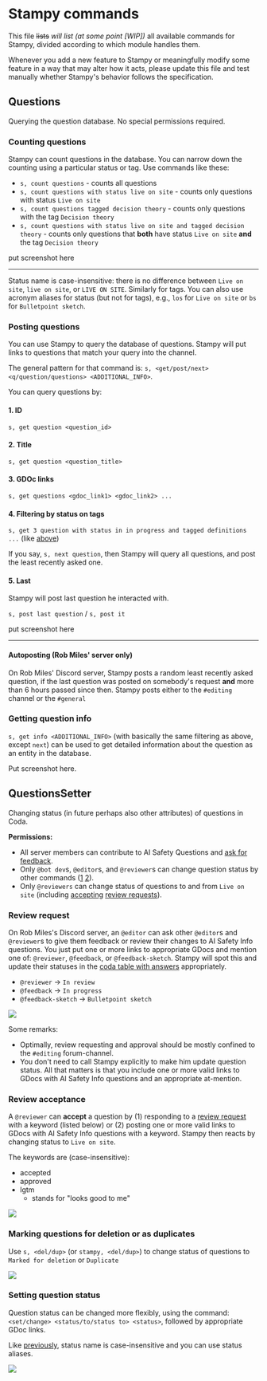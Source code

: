 # Stampy commands

This file ~~lists~~ *will list (at some point [WIP])* all available commands for Stampy, divided according to which module handles them.

Whenever you add a new feature to Stampy or meaningfully modify some feature in a way that may alter how it acts, please update this file and test manually whether Stampy's behavior follows the specification.

## Questions

Querying the question database. No special permissions required.

### Counting questions

Stampy can count questions in the database. You can narrow down the counting using a particular status or tag. Use commands like these:

- `s, count questions` - counts all questions
- `s, count questions with status live on site` - counts only questions with status `Live on site`
- `s, count questions tagged decision theory` - counts only questions with the tag `Decision theory`
- `s, count questions with status live on site and tagged decision theory` - counts only questions that **both** have status `Live on site` **and** the tag `Decision theory`

put screenshot here

---

Status name is case-insensitive: there is no difference between `Live on site`, `live on site`, or `LIVE ON SITE`. Similarly for tags. You can also use acronym aliases for status (but not for tags), e.g., `los` for `Live on site` or `bs` for `Bulletpoint sketch`.

### Posting questions

You can use Stampy to query the database of questions. Stampy will put links to questions that match your query into the channel.

The general pattern for that command is: `s, <get/post/next> <q/question/questions> <ADDITIONAL_INFO>`.

You can query questions by:

#### 1. ID

`s, get question <question_id>`

#### 2. Title

`s, get question <question_title>`

#### 3. GDOc links

`s, get questions <gdoc_link1> <gdoc_link2> ...`


#### 4. Filtering by status on tags

`s, get 3 question with status in in progress and tagged definitions ...` (like [above](#counting-questions))

If you say, `s, next question`, then Stampy will query all questions, and post the least recently asked one.

#### 5. Last

Stampy will post last question he interacted with.

`s, post last question` / `s, post it`

put screenshot here

---

#### Autoposting (Rob Miles' server only)

On Rob Miles' Discord server, Stampy posts a random least recently asked question, if the last question was posted on somebody's request **and** more than 6 hours passed since then. Stampy posts either to the `#editing` channel or the `#general`

### Getting question info

`s, get info <ADDITIONAL_INFO>` (with basically the same filtering as above, except `next`) can be used to get detailed information about the question as an entity in the database.

Put screenshot here.

## QuestionsSetter

Changing status (in future perhaps also other attributes) of questions in Coda.

**Permissions:**

- All server members can contribute to AI Safety Questions and [ask for feedback](#review-request).
- Only `@bot dev`s, `@editor`s, and `@reviewer`s can change question status by other commands ([1](#marking-questions-for-deletion-or-as-duplicates) [2](#setting-question-status)).
- Only `@reviewers` can change status of questions to and from  `Live on site` (including [accepting](#review-acceptance) [review requests](#review-request)).

### Review request

On Rob Miles's Discord server, an `@editor` can ask other `@editor`s and `@reviewer`s to give them feedback or review their changes to AI Safety Info questions. You just put one or more links to appropriate GDocs and mention one of: `@reviewer`, `@feedback`, or `@feedback-sketch`. Stampy will spot this and update their statuses in the [coda table with answers](https://coda.io/d/AI-Safety-Info_dfau7sl2hmG/All-Answers_sudPS#_lul8a) appropriately.

- `@reviewer` -> `In review`
- `@feedback` -> `In progress`
- `@feedback-sketch` -> `Bulletpoint sketch`

![](images/command-review-request.png)

Some remarks:

- Optimally, review requesting and approval should be mostly confined to the `#editing` forum-channel.
- You don't need to call Stampy explicitly to make him update question status. All that matters is that you include one or more valid links to GDocs with AI Safety Info questions and an appropriate at-mention.

### Review acceptance

A `@reviewer` can **accept** a question by (1) responding to a [review request](#review-request) with a keyword (listed below) or (2) posting one or more valid links to GDocs with AI Safety Info questions with a keyword. Stampy then reacts by changing status to `Live on site`.

The keywords are (case-insensitive):

- accepted
- approved
- lgtm
  - stands for "looks good to me"

![](images/command-review-acceptance.png)

### Marking questions for deletion or as duplicates

Use `s, <del/dup>` (or `stampy, <del/dup>`) to change status of questions to `Marked for deletion` or `Duplicate`

![](images/command-del-dup.png)

### Setting question status

Question status can be changed more flexibly, using the command: `<set/change> <status/to/status to> <status>`, followed by appropriate GDoc links.

Like [previously](#counting-questions), status name is case-insensitive and you can use status aliases.

![](images/command-set-status.png)
